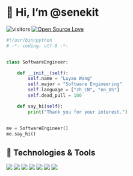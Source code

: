 # 👋 Hi, I’m @senekit

![visitors](https://visitor-badge.laobi.icu/badge?page_id=senekit.senekit)
[![Open Source Love](https://badges.frapsoft.com/os/v1/open-source.svg?v=102)](https://github.com/ellerbrock/open-source-badge/)

```python
#!/usr/bin/python
# -*- coding: utf-8 -*-


class SoftwareEngineer:

    def __init__(self):
        self.name = "Luyao Wang"
        self.major = "Software Engineering"
        self.language = ["zh_CN", "en_US"]
        self.dead_pull = 100

    def say_hi(self):
        print("Thank you for your interest.")


me = SoftwareEngineer()
me.say_hi()
```

## 🔧 Technologies & Tools

![](https://img.shields.io/badge/Code-Python-informational?style=flat-square&logo=python&logoColor=white&color=6aa6f8)
![](https://img.shields.io/badge/Code-Golang-informational?style=flat-square&logo=go&logoColor=white&color=6aa6f8)
![](https://img.shields.io/badge/OS-Linux-informational?style=flat-square&logo=linux&logoColor=white&color=6aa6f8)
![](https://img.shields.io/badge/Editor-VS_Code-informational?style=flat-square&logo=visual-studio-code&logoColor=white&color=6aa6f8)
![](https://img.shields.io/badge/Shell-Bash-informational?style=flat-square&logo=gnu-bash&logoColor=white&color=6aa6f8)
![](https://img.shields.io/badge/Tools-PostgreSQL-informational?style=flat-square&logo=postgresql&logoColor=white&color=6aa6f8)
![](https://img.shields.io/badge/Tools-Docker-informational?style=flat-square&logo=docker&logoColor=white&color=6aa6f8)

<!---
senekit/senekit is a ✨ special ✨ repository because its `README.md` (this file) appears on your GitHub profile.
You can click the Preview link to take a look at your changes.
--->
